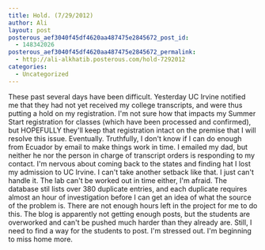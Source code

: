 ```yaml
---
title: Hold. (7/29/2012)
author: Ali
layout: post
posterous_aef3040f45df4620aa487475e2845672_post_id:
  - 148342026
posterous_aef3040f45df4620aa487475e2845672_permalink:
  - http://ali-alkhatib.posterous.com/hold-7292012
categories:
  - Uncategorized
---
```

These past several days have been difficult. Yesterday UC Irvine notified me that they had not yet received my college transcripts, and were thus putting a hold on my registration. I'm not sure how that impacts my Summer Start registration for classes (which have been processed and confirmed), but HOPEFULLY they'll keep that registration intact on the premise that I will resolve this issue. Eventually. 
Truthfully, I don't know if I can do enough from Ecuador by email to make things work in time. I emailed my dad, but neither he nor the person in charge of transcript orders is responding to my contact. I'm nervous about coming back to the states and finding hat I lost my admission to UC Irvine. I can't take another setback like that. I just can't handle it. 
The lab can't be worked out in time either, I'm afraid. The database stil lists over 380 duplicate entries, and each duplicate requires almost an hour of investigation before I can get an idea of what the source of the problem is. There are not enough hours left in the project for me to do this. 
The blog is apparently not getting enough posts, but the students are overworked and can't be pushed much harder than they already are. Still, I need to find a way for the students to post. 
I'm stressed out. I'm beginning to miss home more.
